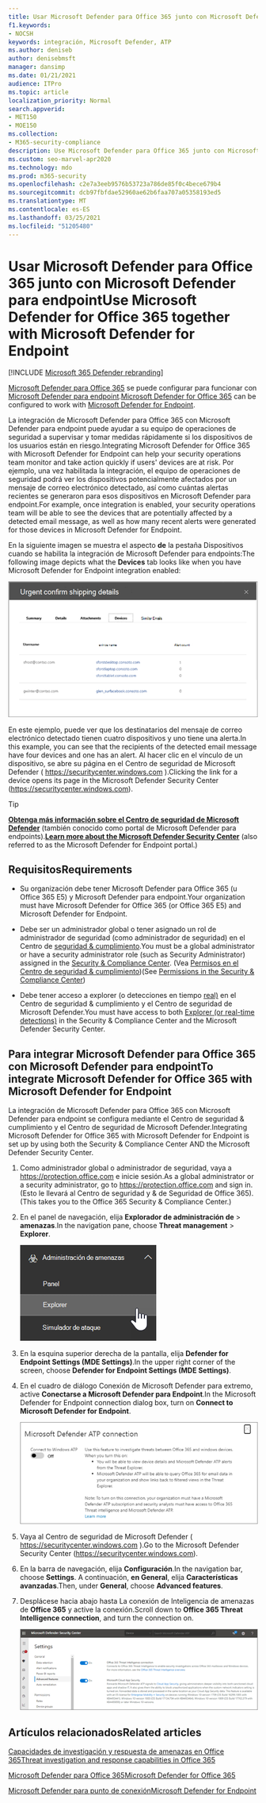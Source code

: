 ```yaml
---
title: Usar Microsoft Defender para Office 365 junto con Microsoft Defender para endpoint
f1.keywords:
- NOCSH
keywords: integración, Microsoft Defender, ATP
ms.author: deniseb
author: denisebmsft
manager: dansimp
ms.date: 01/21/2021
audience: ITPro
ms.topic: article
localization_priority: Normal
search.appverid:
- MET150
- MOE150
ms.collection:
- M365-security-compliance
description: Use Microsoft Defender para Office 365 junto con Microsoft Defender para Endpoint para obtener información más detallada sobre las amenazas contra sus dispositivos y contenido de correo electrónico.
ms.custom: seo-marvel-apr2020
ms.technology: mdo
ms.prod: m365-security
ms.openlocfilehash: c2e7a3eeb9576b53723a786de85f0c4bece679b4
ms.sourcegitcommit: dcb97fbfdae52960ae62b6faa707a05358193ed5
ms.translationtype: MT
ms.contentlocale: es-ES
ms.lasthandoff: 03/25/2021
ms.locfileid: "51205480"
---
```

# <a name="use-microsoft-defender-for-office-365-together-with-microsoft-defender-for-endpoint"></a><span data-ttu-id="e36cb-104">Usar Microsoft Defender para Office 365 junto con Microsoft Defender para endpoint</span><span class="sxs-lookup"><span data-stu-id="e36cb-104">Use Microsoft Defender for Office 365 together with Microsoft Defender for Endpoint</span></span>

[!INCLUDE [Microsoft 365 Defender rebranding](../includes/microsoft-defender-for-office.md)]


<span data-ttu-id="e36cb-105">[Microsoft Defender para Office 365](defender-for-office-365.md) se puede configurar para funcionar con [Microsoft Defender para endpoint](/windows/security/threat-protection).</span><span class="sxs-lookup"><span data-stu-id="e36cb-105">[Microsoft Defender for Office 365](defender-for-office-365.md) can be configured to work with [Microsoft Defender for Endpoint](/windows/security/threat-protection).</span></span>

<span data-ttu-id="e36cb-106">La integración de Microsoft Defender para Office 365 con Microsoft Defender para endpoint puede ayudar a su equipo de operaciones de seguridad a supervisar y tomar medidas rápidamente si los dispositivos de los usuarios están en riesgo.</span><span class="sxs-lookup"><span data-stu-id="e36cb-106">Integrating Microsoft Defender for Office 365 with Microsoft Defender for Endpoint can help your security operations team monitor and take action quickly if users' devices are at risk.</span></span> <span data-ttu-id="e36cb-107">Por ejemplo, una vez habilitada la integración, el equipo de operaciones de seguridad podrá ver los dispositivos potencialmente afectados por un mensaje de correo electrónico detectado, así como cuántas alertas recientes se generaron para esos dispositivos en Microsoft Defender para endpoint.</span><span class="sxs-lookup"><span data-stu-id="e36cb-107">For example, once integration is enabled, your security operations team will be able to see the devices that are potentially affected by a detected email message, as well as how many recent alerts were generated for those devices in Microsoft Defender for Endpoint.</span></span>

<span data-ttu-id="e36cb-108">En la siguiente imagen se muestra el aspecto **de** la pestaña Dispositivos cuando se habilita la integración de Microsoft Defender para endpoints:</span><span class="sxs-lookup"><span data-stu-id="e36cb-108">The following image depicts what the **Devices** tab looks like when you have Microsoft Defender for Endpoint integration enabled:</span></span>

![Cuando Microsoft Defender para endpoint está habilitado, puedes ver una lista de dispositivos con alertas.](../../media/fec928ea-8f0c-44d7-80b9-a2e0a8cd4e89.PNG)

<span data-ttu-id="e36cb-110">En este ejemplo, puede ver que los destinatarios del mensaje de correo electrónico detectado tienen cuatro dispositivos y uno tiene una alerta.</span><span class="sxs-lookup"><span data-stu-id="e36cb-110">In this example, you can see that the recipients of the detected email message have four devices and one has an alert.</span></span> <span data-ttu-id="e36cb-111">Al hacer clic en el vínculo de un dispositivo, se abre su página en el Centro de seguridad de Microsoft Defender ( <https://securitycenter.windows.com> ).</span><span class="sxs-lookup"><span data-stu-id="e36cb-111">Clicking the link for a device opens its page in the Microsoft Defender Security Center (<https://securitycenter.windows.com>).</span></span>

> [!TIP]
> <span data-ttu-id="e36cb-112">**[Obtenga más información sobre el Centro de seguridad de Microsoft Defender](/windows/security/threat-protection/microsoft-defender-atp/use)** (también conocido como portal de Microsoft Defender para endpoints).</span><span class="sxs-lookup"><span data-stu-id="e36cb-112">**[Learn more about the Microsoft Defender Security Center](/windows/security/threat-protection/microsoft-defender-atp/use)** (also referred to as the Microsoft Defender for Endpoint portal.)</span></span>

## <a name="requirements"></a><span data-ttu-id="e36cb-113">Requisitos</span><span class="sxs-lookup"><span data-stu-id="e36cb-113">Requirements</span></span>

- <span data-ttu-id="e36cb-114">Su organización debe tener Microsoft Defender para Office 365 (u Office 365 E5) y Microsoft Defender para endpoint.</span><span class="sxs-lookup"><span data-stu-id="e36cb-114">Your organization must have Microsoft Defender for Office 365 (or Office 365 E5) and Microsoft Defender for Endpoint.</span></span>

- <span data-ttu-id="e36cb-115">Debe ser un administrador global o tener asignado un rol de administrador de seguridad (como administrador de seguridad) en el Centro de [seguridad & cumplimiento](https://protection.office.com).</span><span class="sxs-lookup"><span data-stu-id="e36cb-115">You must be a global administrator or have a security administrator role (such as Security Administrator) assigned in the [Security & Compliance Center](https://protection.office.com).</span></span> <span data-ttu-id="e36cb-116">(Vea [Permisos en el Centro de seguridad & cumplimiento](permissions-in-the-security-and-compliance-center.md))</span><span class="sxs-lookup"><span data-stu-id="e36cb-116">(See [Permissions in the Security & Compliance Center](permissions-in-the-security-and-compliance-center.md))</span></span>

- <span data-ttu-id="e36cb-117">Debe tener acceso a explorer (o detecciones en tiempo [real)](threat-explorer.md) en el Centro de seguridad & cumplimiento y el Centro de seguridad de Microsoft Defender.</span><span class="sxs-lookup"><span data-stu-id="e36cb-117">You must have access to both [Explorer (or real-time detections)](threat-explorer.md) in the Security & Compliance Center and the Microsoft Defender Security Center.</span></span>

## <a name="to-integrate-microsoft-defender-for-office-365-with-microsoft-defender-for-endpoint"></a><span data-ttu-id="e36cb-118">Para integrar Microsoft Defender para Office 365 con Microsoft Defender para endpoint</span><span class="sxs-lookup"><span data-stu-id="e36cb-118">To integrate Microsoft Defender for Office 365 with Microsoft Defender for Endpoint</span></span>

<span data-ttu-id="e36cb-119">La integración de Microsoft Defender para Office 365 con Microsoft Defender para endpoint se configura mediante el Centro de seguridad & cumplimiento y el Centro de seguridad de Microsoft Defender.</span><span class="sxs-lookup"><span data-stu-id="e36cb-119">Integrating Microsoft Defender for Office 365 with Microsoft Defender for Endpoint is set up by using both the Security & Compliance Center AND the Microsoft Defender Security Center.</span></span>

1. <span data-ttu-id="e36cb-120">Como administrador global o administrador de seguridad, vaya a <https://protection.office.com> e inicie sesión.</span><span class="sxs-lookup"><span data-stu-id="e36cb-120">As a global administrator or a security administrator, go to <https://protection.office.com> and sign in.</span></span> <span data-ttu-id="e36cb-121">(Esto le llevará al Centro de seguridad y & de Seguridad de Office 365).</span><span class="sxs-lookup"><span data-stu-id="e36cb-121">(This takes you to the Office 365 Security & Compliance Center.)</span></span>

2. <span data-ttu-id="e36cb-122">En el panel de navegación, elija **Explorador de administración de** \> **amenazas**.</span><span class="sxs-lookup"><span data-stu-id="e36cb-122">In the navigation pane, choose **Threat management** \> **Explorer**.</span></span>

   ![Explorador en el menú Administración de amenazas](../../media/ThreatMgmt-Explorer-nav.png)

3. <span data-ttu-id="e36cb-124">En la esquina superior derecha de la pantalla, elija **Defender for Endpoint Settings (MDE Settings)**.</span><span class="sxs-lookup"><span data-stu-id="e36cb-124">In the upper right corner of the screen, choose **Defender for Endpoint Settings (MDE Settings)**.</span></span>

4. <span data-ttu-id="e36cb-125">En el cuadro de diálogo Conexión de Microsoft Defender para extremo, active **Conectarse a Microsoft Defender para Endpoint**.</span><span class="sxs-lookup"><span data-stu-id="e36cb-125">In the Microsoft Defender for Endpoint connection dialog box, turn on **Connect to Microsoft Defender for Endpoint**.</span></span>

   ![Conexión de Microsoft Defender para endpoint](../../media/Explorer-WDATPConnection-dialog.png)

5. <span data-ttu-id="e36cb-127">Vaya al Centro de seguridad de Microsoft Defender ( <https://securitycenter.windows.com> ).</span><span class="sxs-lookup"><span data-stu-id="e36cb-127">Go to the Microsoft Defender Security Center (<https://securitycenter.windows.com>).</span></span>

6. <span data-ttu-id="e36cb-128">En la barra de navegación, elija **Configuración**.</span><span class="sxs-lookup"><span data-stu-id="e36cb-128">In the navigation bar, choose **Settings**.</span></span> <span data-ttu-id="e36cb-129">A continuación, **en General**, elija **Características avanzadas**.</span><span class="sxs-lookup"><span data-stu-id="e36cb-129">Then, under **General**, choose **Advanced features**.</span></span>

7. <span data-ttu-id="e36cb-130">Desplácese hacia abajo hasta La conexión de Inteligencia de amenazas de **Office 365** y active la conexión.</span><span class="sxs-lookup"><span data-stu-id="e36cb-130">Scroll down to **Office 365 Threat Intelligence connection**, and turn the connection on.</span></span>

   ![Conexión de inteligencia de amenazas de Office 365](../../media/mdatp-oatptoggle.png)

## <a name="related-articles"></a><span data-ttu-id="e36cb-132">Artículos relacionados</span><span class="sxs-lookup"><span data-stu-id="e36cb-132">Related articles</span></span>

[<span data-ttu-id="e36cb-133">Capacidades de investigación y respuesta de amenazas en Office 365</span><span class="sxs-lookup"><span data-stu-id="e36cb-133">Threat investigation and response capabilities in Office 365</span></span>](office-365-ti.md)

[<span data-ttu-id="e36cb-134">Microsoft Defender para Office 365</span><span class="sxs-lookup"><span data-stu-id="e36cb-134">Microsoft Defender for Office 365</span></span>](defender-for-office-365.md)

[<span data-ttu-id="e36cb-135">Microsoft Defender para punto de conexión</span><span class="sxs-lookup"><span data-stu-id="e36cb-135">Microsoft Defender for Endpoint</span></span>](/windows/security/threat-protection)